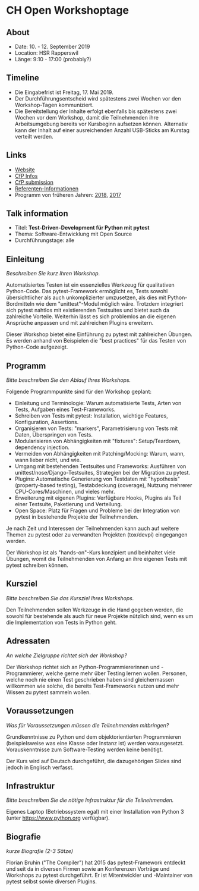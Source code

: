 # CH Open Workshoptage

## About

- Date: 10. - 12. September 2019
- Location: HSR Rapperswil
- Länge: 9:10 - 17:00 (probably?)

## Timeline

- Die Eingabefrist ist Freitag, 17. Mai 2019.
- Der Durchführungsentscheid wird spätestens zwei Wochen vor den Workshop-Tagen kommuniziert.
- Die Bereitstellung der Inhalte erfolgt ebenfalls bis spätestens zwei Wochen vor dem Workshop, damit die Teilnehmenden ihre Arbeitsumgebung bereits vor Kursbeginn aufsetzen können. Alternativ kann der Inhalt auf einer ausreichenden Anzahl USB-Sticks am Kurstag verteilt werden.

## Links

- [Website](https://workshoptage.ch/)
- [CfP Infos](https://workshoptage.ch/call-for-proposals-2019/)
- [CfP submission](https://workshoptage.ch/call-for-proposals-2019/workshop-erfassen/)
- [Referenten-Informationen](https://workshoptage.ch/referenten-informationen/)
- Programm von früheren Jahren: [2018](https://workshoptage.ch/programm-2018/), [2017](https://workshoptage.ch/archiv/programm-2017/)

## Talk information

- Titel: **Test-Driven-Development für Python mit pytest**
- Thema: Software-Entwicklung mit Open Source
- Durchführungstage: alle

## Einleitung

*Beschreiben Sie kurz Ihren Workshop.*

Automatisiertes Testen ist ein essenzielles Werkzeug für qualitativen Python-Code. Das pytest-Framework ermöglicht es, Tests sowohl übersichtlicher als auch unkomplizierter umzusetzen, als dies mit Python-Bordmitteln wie dem "unittest"-Modul möglich wäre. Trotzdem integriert sich pytest nahtlos mit existierenden Testsuites und bietet auch da zahlreiche Vorteile. Weiterhin lässt es sich problemlos an die eigenen Ansprüche anpassen und mit zahlreichen Plugins erweitern.

Dieser Workshop bietet eine Einführung zu pytest mit zahlreichen Übungen. Es werden anhand von Beispielen die "best practices" für das Testen von Python-Code aufgezeigt.

## Programm

*Bitte beschreiben Sie den Ablauf Ihres Workshops.*

Folgende Programmpunkte sind für den Workshop geplant:

- Einleitung und Terminologie: Warum automatisierte Tests, Arten von Tests, Aufgaben eines Test-Frameworks.
- Schreiben von Tests mit pytest: Installation, wichtige Features, Konfiguration, Assertions.
- Organisieren von Tests: "markers", Parametrisierung von Tests mit Daten, Überspringen von Tests.
- Modularisieren von Abhängigkeiten mit "fixtures": Setup/Teardown, dependency injection.
- Vermeiden von Abhängigkeiten mit Patching/Mocking: Warum, wann, wann lieber nicht, und wie.
- Umgang mit bestehenden Testsuites und Frameworks: Ausführen von unittest/nose/Django-Testsuites, Strategien bei der Migration zu pytest.
- Plugins: Automatische Generierung von Testdaten mit "hypothesis" (property-based testing), Testabdeckung (coverage), Nutzung mehrerer CPU-Cores/Maschinen, und vieles mehr.
- Erweiterung mit eigenen Plugins: Verfügbare Hooks, Plugins als Teil einer Testsuite, Paketierung und Verteilung.
- Open Space: Platz für Fragen und Probleme bei der Integration von pytest in bestehende Projekte der Teilnehmenden.

Je nach Zeit und Interessen der Teilnehmenden kann auch auf weitere Themen zu pytest oder zu verwandten Projekten (tox/devpi) eingegangen werden.

Der Workshop ist als "hands-on"-Kurs konzipiert und beinhaltet viele Übungen, womit die Teilnehmenden von Anfang an ihre eigenen Tests mit pytest schreiben können.

## Kursziel

*Bitte beschreiben Sie das Kursziel Ihres Workshops.*

Den Teilnehmenden sollen Werkzeuge in die Hand gegeben werden, die sowohl für bestehende als auch für neue Projekte nützlich sind, wenn es um die Implementation von Tests in Python geht.

## Adressaten

*An welche Zielgruppe richtet sich der Workshop?*

Der Workshop richtet sich an Python-Programmiererinnen und -Programmierer, welche gerne mehr über Testing lernen wollen. Personen, welche noch nie einen Test geschrieben haben sind gleichermassen willkommen wie solche, die bereits Test-Frameworks nutzen und mehr Wissen zu pytest sammeln wollen.

## Voraussetzungen

*Was für Voraussetzungen müssen die Teilnehmenden mitbringen?*

Grundkenntnisse zu Python und dem objektorientierten Programmieren (beispielsweise was eine Klasse oder Instanz ist) werden vorausgesetzt. Vorauskenntnisse zum Software-Testing werden keine benötigt.

Der Kurs wird auf Deutsch durchgeführt, die dazugehörigen Slides sind jedoch in Englisch verfasst.

## Infrastruktur

*Bitte beschreiben Sie die nötige Infrastruktur für die Teilnehmenden.*

Eigenes Laptop (Betriebssystem egal) mit einer Installation von Python 3 (unter https://www.python.org verfügbar). 

## Biografie

*kurze Biografie (2-3 Sätze)*

Florian Bruhin ("The Compiler") hat 2015 das pytest-Framework entdeckt und seit da in diversen Firmen sowie an Konferenzen Vorträge und Workshops zu pytest durchgeführt. Er ist Mitentwickler und -Maintainer von pytest selbst sowie diversen Plugins.
